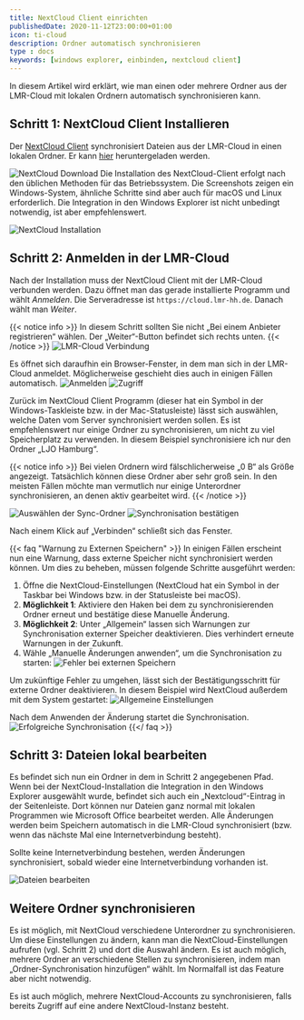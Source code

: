```yaml
---
title: NextCloud Client einrichten
publishedDate: 2020-11-12T23:00:00+01:00
icon: ti-cloud
description: Ordner automatisch synchronisieren
type : docs
keywords: [windows explorer, einbinden, nextcloud client]
---
```


In diesem Artikel wird erklärt, wie man einen oder mehrere Ordner aus der LMR-Cloud mit lokalen Ordnern automatisch synchronisieren kann.

## Schritt 1: NextCloud Client Installieren
Der [NextCloud Client](https://nextcloud.com/de/clients/) synchronisiert Dateien aus der LMR-Cloud in einen lokalen Ordner. Er kann [hier](https://nextcloud.com/de/clients/) heruntergeladen werden.

![NextCloud Download](01-download.png)
Die Installation des NextCloud-Client erfolgt nach den üblichen Methoden für das Betriebssystem. Die Screenshots zeigen ein Windows-System, ähnliche Schritte sind aber auch für macOS und Linux erforderlich. Die Integration in den Windows Explorer ist nicht unbedingt notwendig, ist aber empfehlenswert.

![NextCloud Installation](02-installation.png)

## Schritt 2: Anmelden in der LMR-Cloud
Nach der Installation muss der NextCloud Client mit der LMR-Cloud verbunden werden. Dazu öffnet man das gerade installierte Programm und wählt *Anmelden*. Die Serveradresse ist `https://cloud.lmr-hh.de`. Danach wählt man *Weiter*.

{{< notice info >}}
In diesem Schritt sollten Sie nicht „Bei einem Anbieter registrieren“ wählen. Der „Weiter“-Button befindet sich rechts unten.
{{< /notice >}}
![LMR-Cloud Verbindung](03-setup-connection.png)

Es öffnet sich daraufhin ein Browser-Fenster, in dem man sich in der LMR-Cloud anmeldet. Möglicherweise geschieht dies auch in einigen Fällen automatisch.
![Anmelden](04-login.png)
![Zugriff](05-access.png)

Zurück im NextCloud Client Programm (dieser hat ein Symbol in der Windows-Taskleiste bzw. in der Mac-Statusleiste) lässt sich auswählen, welche Daten vom Server synchronisiert werden sollen. Es ist empfehlenswert nur einige Ordner zu synchronisieren, um nicht zu viel Speicherplatz zu verwenden. In diesem Beispiel synchronisiere ich nur den Ordner „LJO Hamburg“.

{{< notice info >}}
Bei vielen Ordnern wird fälschlicherweise „0 B“ als Größe angezeigt. Tatsächlich können diese Ordner aber sehr groß sein. In den meisten Fällen möchte man vermutlich nur einige Unterordner synchronisieren, an denen aktiv gearbeitet wird.
{{< /notice >}}

![Auswählen der Sync-Ordner](06-select-folder.png)
![Synchronisation bestätigen](07-apply.png)

Nach einem Klick auf „Verbinden“ schließt sich das Fenster.

{{< faq "Warnung zu Externen Speichern" >}}
In einigen Fällen erscheint nun eine Warnung, dass externe Speicher nicht synchronisiert werden können. Um dies zu beheben, müssen folgende Schritte ausgeführt werden:

1. Öffne die NextCloud-Einstellungen (NextCloud hat ein Symbol in der Taskbar bei Windows bzw. in der Statusleiste bei macOS).
2. **Möglichkeit 1**: Aktiviere den Haken bei dem zu synchronisierenden Ordner erneut und bestätige diese Manuelle Änderung.
3. **Möglichkeit 2**: Unter „Allgemein“ lassen sich Warnungen zur Synchronisation externer Speicher deaktivieren. Dies verhindert erneute Warnungen in der Zukunft.
4. Wähle „Manuelle Änderungen anwenden“, um die Synchronisation zu starten: ![Fehler bei externen Speichern](08-external-storage-error.png)

Um zukünftige Fehler zu umgehen, lässt sich der Bestätigungsschritt für externe Ordner deaktivieren. In diesem Beispiel wird NextCloud außerdem mit dem System gestartet: ![Allgemeine Einstellungen](09-general-settings.png)

Nach dem Anwenden der Änderung startet die Synchronisation.
![Erfolgreiche Synchronisation](10-sync.png)
{{</ faq >}}

## Schritt 3: Dateien lokal bearbeiten

Es befindet sich nun ein Ordner in dem in Schritt 2 angegebenen Pfad. Wenn bei der NextCloud-Installation die Integration in den Windows Explorer ausgewählt wurde, befindet sich auch ein „Nextcloud“-Eintrag in der Seitenleiste. Dort können nur Dateien ganz normal mit lokalen Programmen wie Microsoft Office bearbeitet werden. Alle Änderungen werden beim Speichern automatisch in die LMR-Cloud synchronisiert (bzw. wenn das nächste Mal eine Internetverbindung besteht).

Sollte keine Internetverbindung bestehen, werden Änderungen synchronisiert, sobald wieder eine Internetverbindung vorhanden ist.

![Dateien bearbeiten](11-edit-files.png)

## Weitere Ordner synchronisieren

Es ist möglich, mit NextCloud verschiedene Unterordner zu synchronisieren. Um diese Einstellungen zu ändern, kann man die NextCloud-Einstellungen aufrufen (vgl. Schritt 2) und dort die Auswahl ändern. Es ist auch möglich, mehrere Ordner an verschiedene Stellen zu synchronisieren, indem man „Ordner-Synchronisation hinzufügen“ wählt. Im Normalfall ist das Feature aber nicht notwendig.

Es ist auch möglich, mehrere NextCloud-Accounts zu synchronisieren, falls bereits Zugriff auf eine andere NextCloud-Instanz besteht.
